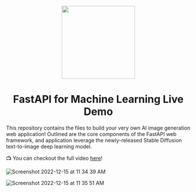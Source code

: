 

<p align = "center" draggable=”false” ><img src="https://user-images.githubusercontent.com/37101144/161836199-fdb0219d-0361-4988-bf26-48b0fad160a3.png" 
     width="200px"
     height="auto"/>
</p>



# <h1 align="center" id="heading">FastAPI for Machine Learning Live Demo</h1>

This repository contains the files to build your very own AI image generation web application! Outlined are the core components of the FastAPI web framework, and application leverage the newly-released Stable Diffusion text-to-image deep learning model.

📺 You can checkout the full video [here](https://www.youtube.com/watch?v=_BZGtifh_gw)!

![Screenshot 2022-12-15 at 11 34 39 AM](https://user-images.githubusercontent.com/37101144/207929696-886ccfe3-6d86-4674-8aca-0844fb795727.png)

![Screenshot 2022-12-15 at 11 35 51 AM](https://user-images.githubusercontent.com/37101144/207929748-afafc036-cbf6-48aa-a7b2-b64d66c32b75.png)
